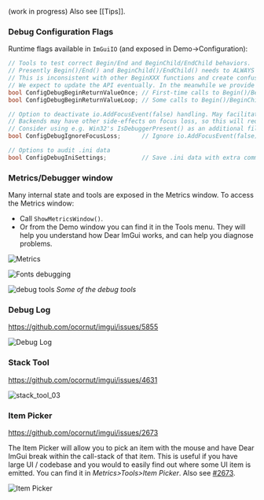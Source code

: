 (work in progress) Also see [[Tips]].

### Debug Configuration Flags

Runtime flags available in `ImGuiIO` (and exposed in Demo->Configuration):
```cpp
// Tools to test correct Begin/End and BeginChild/EndChild behaviors.
// Presently Begin()/End() and BeginChild()/EndChild() needs to ALWAYS be called in tandem, regardless of return value of BeginXXX()
// This is inconsistent with other BeginXXX functions and create confusion for many users.
// We expect to update the API eventually. In the meanwhile we provide tools to facilitate checking user-code behavior.
bool ConfigDebugBeginReturnValueOnce; // First-time calls to Begin()/BeginChild() will return false. NEEDS TO BE SET AT APPLICATION BOOT TIME if you don't want to miss windows.
bool ConfigDebugBeginReturnValueLoop; // Some calls to Begin()/BeginChild() will return false. Will cycle through window depths then repeat. Suggested use: add "io.ConfigDebugBeginReturnValue = io.KeyShift" in your main loop then occasionally press SHIFT. Windows should be flickering while running.

// Option to deactivate io.AddFocusEvent(false) handling. May facilitate interactions with a debugger when focus loss leads to clearing inputs data.
// Backends may have other side-effects on focus loss, so this will reduce side-effects but not necessary remove all of them.
// Consider using e.g. Win32's IsDebuggerPresent() as an additional filter (or see ImOsIsDebuggerPresent() in imgui_test_engine/imgui_te_utils.cpp for a Unix compatible version).
bool ConfigDebugIgnoreFocusLoss;      // Ignore io.AddFocusEvent(false), consequently not calling io.ClearInputKeys() in input processing.

// Options to audit .ini data
bool ConfigDebugIniSettings;          // Save .ini data with extra comments (particularly helpful for Docking, but makes saving slower)
```


### Metrics/Debugger window

Many internal state and tools are exposed in the Metrics window. To access the Metrics window:
- Call `ShowMetricsWindow()`.
- Or from the Demo window you can find it in the Tools menu.
They will help you understand how Dear ImGui works, and can help you diagnose problems.

![Metrics](https://user-images.githubusercontent.com/8225057/191290900-87c7f347-d459-4192-8894-689c11b44e65.png)

![Fonts debugging](https://user-images.githubusercontent.com/8225057/135429892-0e41ef8d-33c5-4991-bcf6-f997a0bcfd6b.png)

![debug tools](https://user-images.githubusercontent.com/8225057/174845561-ee9ba6ad-9f48-478c-944d-85334aae0af7.png)
_Some of the debug tools_

### Debug Log

https://github.com/ocornut/imgui/issues/5855

![Debug Log](https://user-images.githubusercontent.com/8225057/191291345-9bf5fae2-ff0f-462a-af4c-d85aaaf36318.png)

### Stack Tool

https://github.com/ocornut/imgui/issues/4631

![stack_tool_03](https://user-images.githubusercontent.com/8225057/136235657-a0ea5665-dcd1-423f-9be6-dc3f8ced8f12.png)

### Item Picker

https://github.com/ocornut/imgui/issues/2673

The Item Picker will allow you to pick an item with the mouse and have Dear ImGui break within the call-stack of that item. This is useful if you have large UI / codebase and you would to easily find out where some UI item is emitted. 
You can find it in _Metrics>Tools>Item Picker_. Also see [#2673](https://github.com/ocornut/imgui/issues/2673).

![Item Picker](https://user-images.githubusercontent.com/8225057/61412736-7d2e5b80-a89e-11e9-9bb3-54c097025abe.png)
